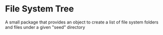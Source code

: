 # File System Tree

A small package that provides an object to create a list of file system folders and files under a given "seed" directory
